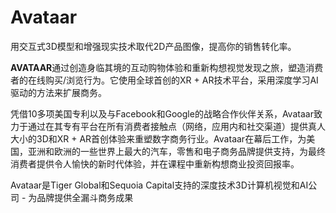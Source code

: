# 

# Avataar

用交互式3D模型和增强现实技术取代2D产品图像，提高你的销售转化率。 

**AVATAAR**通过创造身临其境的互动购物体验和重新构想视觉发现之旅，塑造消费者的在线购买/浏览行为。它使用全球首创的XR + AR技术平台，采用深度学习AI驱动的方法来扩展商务。

凭借10多项美国专利以及与Facebook和Google的战略合作伙伴关系，Avataar致力于通过在其专有平台在所有消费者接触点（网络，应用内和社交渠道）提供真人大小的3D和XR + AR首创体验来重塑数字商务行业。Avataar在幕后工作，为美国，亚洲和欧洲的一些世界上最大的汽车，零售和电子商务品牌提供支持，为最终消费者提供令人愉快的新时代体验，并在课程中重新构想商业投资回报率。

Avataar是Tiger Global和Sequoia Capital支持的深度技术3D计算机视觉和AI公司 - 为品牌提供全漏斗商务成果

